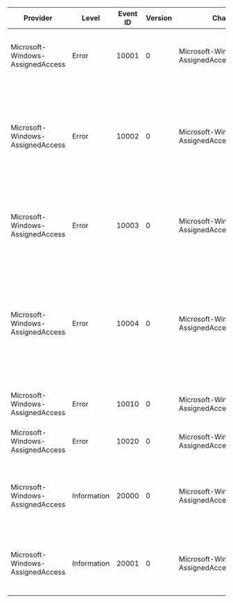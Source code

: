 Provider                          |  Level        |  Event ID  |  Version  |  Channel                                       |  Task                         |  Opcode  |  Keyword  |  Message
----------------------------------|---------------|------------|-----------|------------------------------------------------|-------------------------------|----------|-----------|-------------------------------------------------------------------------------------------------------------------------------------------------------------------------------------
Microsoft-Windows-AssignedAccess  |  Error        |  10001     |  0        |  Microsoft-Windows-AssignedAccess/Admin        |  Configuring Assigned Access  |          |           |  Could not configure user. The specified SID was not found on this system.
Microsoft-Windows-AssignedAccess  |  Error        |  10002     |  0        |  Microsoft-Windows-AssignedAccess/Admin        |  Configuring Assigned Access  |          |           |  Could not configure user. The specified SID is an administrator on this system. Locking down administrator users could lead to unconfigurable devices.
Microsoft-Windows-AssignedAccess  |  Error        |  10003     |  0        |  Microsoft-Windows-AssignedAccess/Admin        |  Configuring Assigned Access  |          |           |  Could not configure user. The specified SID is a domain account.  Only local accounts can be used.
Microsoft-Windows-AssignedAccess  |  Error        |  10004     |  0        |  Microsoft-Windows-AssignedAccess/Admin        |  Configuring Assigned Access  |          |           |  Could not configure application. The specified AppID may be invalid, or is not installed on this system. The specified user may need to log in and download this application first.
Microsoft-Windows-AssignedAccess  |  Error        |  10010     |  0        |  Microsoft-Windows-AssignedAccess/Admin        |  Configuring Assigned Access  |          |           |  Could not configure application launching.
Microsoft-Windows-AssignedAccess  |  Error        |  10020     |  0        |  Microsoft-Windows-AssignedAccess/Admin        |  Configuring Assigned Access  |          |           |  Could not configure keyboard filtering.
Microsoft-Windows-AssignedAccess  |  Information  |  20000     |  0        |  Microsoft-Windows-AssignedAccess/Operational  |  Configuring Assigned Access  |          |           |  Assigned Access is enabled. For settings to take effect, log off and log back in as this user.
Microsoft-Windows-AssignedAccess  |  Information  |  20001     |  0        |  Microsoft-Windows-AssignedAccess/Operational  |  Configuring Assigned Access  |          |           |  Assigned Access is disabled.  System will return to original settings.
